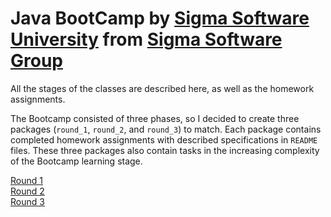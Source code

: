 # Java BootCamp by [Sigma Software University](https://university.sigma.software/en/) from [Sigma Software Group](https://sigma.software/)

All the stages of the classes are described here, as well as the homework assignments.

The Bootcamp consisted of three phases, so I decided to create three packages (`round_1`, `round_2`, and `round_3`) to match.
Each package contains completed homework assignments with described specifications in `README` files.
These three packages also contain tasks in the increasing complexity of the Bootcamp learning stage.

[Round 1](src/main/java/round_1) <br>
[Round 2](src/main/java/round_2) <br>
[Round 3](src/main/java/round_3)
